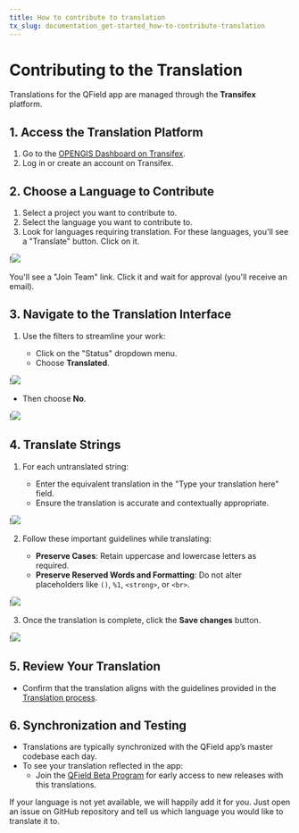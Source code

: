 ```yaml
---
title: How to contribute to translation
tx_slug: documentation_get-started_how-to-contribute-translation
---
```


# Contributing to the Translation

Translations for the QField app are managed through the **Transifex** platform.

## 1. Access the Translation Platform

1. Go to the [OPENGIS Dashboard on Transifex](https://www.transifex.com/opengisch/).
2. Log in or create an account on Transifex.

## 2. Choose a Language to Contribute

1. Select a project you want to contribute to.
2. Select the language you want to contribute to.
3. Look for languages requiring translation. For these languages, you'll see a "Translate" button. Click on it.

!![](../assets/images/transifex_translation_01.png,850px)

You'll see a "Join Team" link. Click it and wait for approval (you'll receive an email).

## 3. Navigate to the Translation Interface

1. Use the filters to streamline your work:

    - Click on the "Status" dropdown menu.
    - Choose **Translated**.

!![](../assets/images/transifex_translation_02.png,850px)

   - Then choose **No**.

!![](../assets/images/transifex_translation_03.png,850px)

## 4. Translate Strings

1. For each untranslated string:

    - Enter the equivalent translation in the "Type your translation here" field.
    - Ensure the translation is accurate and contextually appropriate.

!![](../assets/images/transifex_translation_04.png,850px)

2. Follow these important guidelines while translating:

    - **Preserve Cases**: Retain uppercase and lowercase letters as required.
    - **Preserve Reserved Words and Formatting**: Do not alter placeholders like `()`, `%1`, `<strong>`, or `<br>`.

!![](../assets/images/transifex_translation_05.png,850px)

3. Once the translation is complete, click the **Save changes** button.

!![](../assets/images/transifex_translation_06.png,850px)

## 5. Review Your Translation

- Confirm that the translation aligns with the guidelines provided in the [Translation process](https://github.com/opengisch/QField-docs?tab=readme-ov-file#translation-process).

## 6. Synchronization and Testing

- Translations are typically synchronized with the QField app’s master codebase each day.
- To see your translation reflected in the app:
    - Join the [QField Beta Program](https://play.google.com/apps/testing/ch.opengis.qfield_dev) for early access to new releases with this translations.

If your language is not yet available, we will happily add it for you.
Just open an issue on GitHub repository and tell us which language you would like to translate it to.
